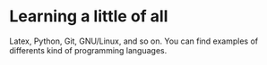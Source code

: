 # Learning a little of all
Latex, Python, Git, GNU/Linux, and so on. You can find examples of differents kind of programming languages. 
